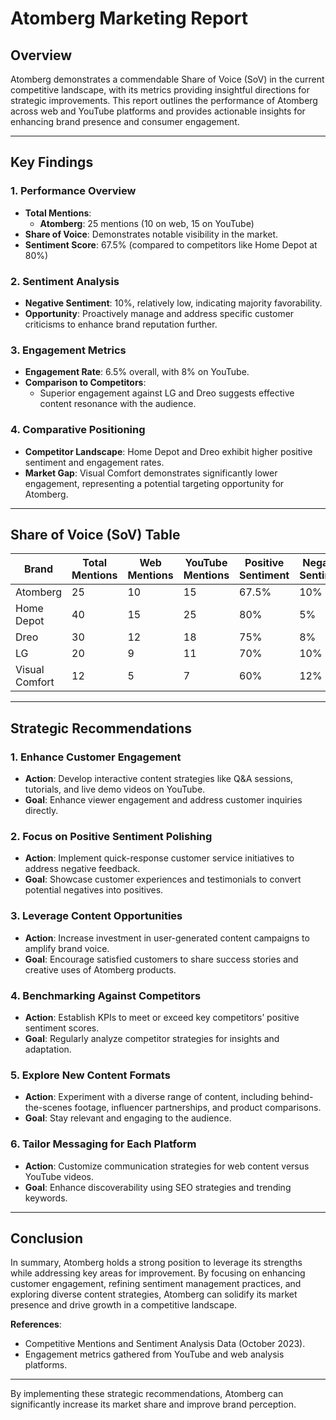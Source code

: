 # Atomberg Marketing Report

## Overview

Atomberg demonstrates a commendable Share of Voice (SoV) in the current competitive landscape, with its metrics providing insightful directions for strategic improvements. This report outlines the performance of Atomberg across web and YouTube platforms and provides actionable insights for enhancing brand presence and consumer engagement.

---

## Key Findings

### 1. Performance Overview

- **Total Mentions**:
  - **Atomberg**: 25 mentions (10 on web, 15 on YouTube)
- **Share of Voice**: Demonstrates notable visibility in the market.
- **Sentiment Score**: 67.5% (compared to competitors like Home Depot at 80%)

### 2. Sentiment Analysis

- **Negative Sentiment**: 10%, relatively low, indicating majority favorability.
- **Opportunity**: Proactively manage and address specific customer criticisms to enhance brand reputation further.

### 3. Engagement Metrics

- **Engagement Rate**: 6.5% overall, with 8% on YouTube.
- **Comparison to Competitors**:
  - Superior engagement against LG and Dreo suggests effective content resonance with the audience.

### 4. Comparative Positioning

- **Competitor Landscape**: Home Depot and Dreo exhibit higher positive sentiment and engagement rates.
- **Market Gap**: Visual Comfort demonstrates significantly lower engagement, representing a potential targeting opportunity for Atomberg.

---

## Share of Voice (SoV) Table

| Brand          | Total Mentions | Web Mentions | YouTube Mentions | Positive Sentiment | Negative Sentiment | Engagement Rate |
| -------------- | -------------- | ------------ | ---------------- | ------------------ | ------------------ | --------------- |
| Atomberg       | 25             | 10           | 15               | 67.5%              | 10%                | 6.5%            |
| Home Depot     | 40             | 15           | 25               | 80%                | 5%                 | 7%              |
| Dreo           | 30             | 12           | 18               | 75%                | 8%                 | 5.5%            |
| LG             | 20             | 9            | 11               | 70%                | 10%                | 5%              |
| Visual Comfort | 12             | 5            | 7                | 60%                | 12%                | 3%              |

---

## Strategic Recommendations

### 1. Enhance Customer Engagement

- **Action**: Develop interactive content strategies like Q&A sessions, tutorials, and live demo videos on YouTube.
- **Goal**: Enhance viewer engagement and address customer inquiries directly.

### 2. Focus on Positive Sentiment Polishing

- **Action**: Implement quick-response customer service initiatives to address negative feedback.
- **Goal**: Showcase customer experiences and testimonials to convert potential negatives into positives.

### 3. Leverage Content Opportunities

- **Action**: Increase investment in user-generated content campaigns to amplify brand voice.
- **Goal**: Encourage satisfied customers to share success stories and creative uses of Atomberg products.

### 4. Benchmarking Against Competitors

- **Action**: Establish KPIs to meet or exceed key competitors’ positive sentiment scores.
- **Goal**: Regularly analyze competitor strategies for insights and adaptation.

### 5. Explore New Content Formats

- **Action**: Experiment with a diverse range of content, including behind-the-scenes footage, influencer partnerships, and product comparisons.
- **Goal**: Stay relevant and engaging to the audience.

### 6. Tailor Messaging for Each Platform

- **Action**: Customize communication strategies for web content versus YouTube videos.
- **Goal**: Enhance discoverability using SEO strategies and trending keywords.

---

## Conclusion

In summary, Atomberg holds a strong position to leverage its strengths while addressing key areas for improvement. By focusing on enhancing customer engagement, refining sentiment management practices, and exploring diverse content strategies, Atomberg can solidify its market presence and drive growth in a competitive landscape.

**References**:

- Competitive Mentions and Sentiment Analysis Data (October 2023).
- Engagement metrics gathered from YouTube and web analysis platforms.

---

By implementing these strategic recommendations, Atomberg can significantly increase its market share and improve brand perception.
